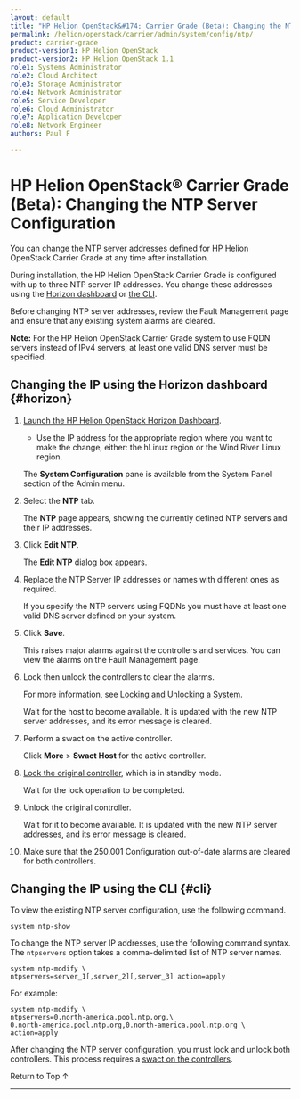 ```yaml
---
layout: default
title: "HP Helion OpenStack&#174; Carrier Grade (Beta): Changing the NTP Server Configuration"
permalink: /helion/openstack/carrier/admin/system/config/ntp/
product: carrier-grade
product-version1: HP Helion OpenStack
product-version2: HP Helion OpenStack 1.1
role1: Systems Administrator 
role2: Cloud Architect 
role3: Storage Administrator 
role4: Network Administrator 
role5: Service Developer 
role6: Cloud Administrator 
role7: Application Developer 
role8: Network Engineer 
authors: Paul F

---
```

<!--UNDER REVISION-->

<script>

function PageRefresh {
onLoad="window.refresh"
}

PageRefresh();

</script>

<!-- <p style="font-size: small;"> <a href="/helion/openstack/carrier/services/imaging/overview/">&#9664; PREV</a> | <a href="/helion/openstack/carrier/services/overview/">&#9650; UP</a> | <a href="/helion/openstack/carrier/services/object/overview/"> NEXT &#9654</a> </p> -->

# HP Helion OpenStack&#174; Carrier Grade (Beta): Changing the NTP Server Configuration #

<!-- modeled after Wind River Admin Guide -->

You can change the NTP server addresses defined for HP Helion OpenStack Carrier Grade at any time after installation.

During installation, the HP Helion OpenStack Carrier Grade is configured with up to three NTP server IP addresses. You change these addresses using the [Horizon dashboard](#horizon) or [the CLI](#cli).

Before changing NTP server addresses, review the Fault Management page and ensure that any existing system alarms are cleared.

**Note:** For the HP Helion OpenStack Carrier Grade system to use FQDN servers instead of IPv4 servers, at least one valid DNS server must be specified.

## Changing the IP using the Horizon dashboard {#horizon}

1. [Launch the HP Helion OpenStack Horizon Dashboard](/helion/openstack/carrier/dashboard/login/).

	* Use the IP address for the appropriate region where you want to make the change, either: the hLinux region or the Wind River Linux region.
	
	The **System Configuration** pane is available from the System Panel section of the Admin menu.

2. Select the **NTP** tab.

	The **NTP** page appears, showing the currently defined NTP servers and their IP addresses.

3. Click **Edit NTP**.

	The **Edit NTP** dialog box appears.

4. Replace the NTP Server IP addresses or names with different ones as required.

	If you specify the NTP servers using FQDNs you must have at least one valid DNS server defined on your system.

5. Click **Save**.

	This raises major alarms against the controllers and services. You can view the alarms on the Fault Management page.

6. Lock then unlock the controllers to clear the alarms. 

	For more information, see [Locking and Unlocking a System](/helion/openstack/carrier/admin/system/config/ntp/).

	Wait for the host to become available. It is updated with the new NTP server addresses, and its error message is cleared.

7. Perform a swact on the active controller.

	Click **More** > **Swact Host** for the active controller.

8. [Lock the original controller](/helion/openstack/carrier/admin/host/management/inventory/lock/), which is in standby mode.

	Wait for the lock operation to be completed.

9. Unlock the original controller.

	Wait for it to become available. It is updated with the new NTP server addresses, and its error message is cleared.

10. Make sure that the 250.001 Configuration out-of-date alarms are cleared for both controllers.


## Changing the IP using the CLI {#cli}

To view the existing NTP server configuration, use the following command.

	system ntp-show

To change the NTP server IP addresses, use the following command syntax. The `ntpservers` option takes a comma-delimited list of NTP server names.

	system ntp-modify \
	ntpservers=server_1[,server_2][,server_3] action=apply

For example:

	system ntp-modify \
	ntpservers=0.north-america.pool.ntp.org,\
	0.north-america.pool.ntp.org,0.north-america.pool.ntp.org \
	action=apply

After changing the NTP server configuration, you must lock and unlock both controllers. This process requires a [swact on the controllers](/helion/openstack/carrier/admin/host/management/inventory/host/#swact).

 <a href="#top" style="padding:14px 0px 14px 0px; text-decoration: none;"> Return to Top &#8593; </a>

----
